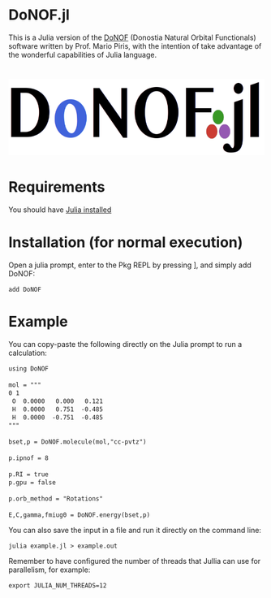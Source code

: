 # DoNOF.jl

This is a Julia version of the [DoNOF](https://github.com/DoNOF/DoNOFsw/) (Donostia Natural Orbital Functionals) software written by Prof. Mario Piris, with the intention of take advantage of the wonderful capabilities of Julia language.

# <img src="https://github.com/felipelewyee/DoNOF.jl/blob/master/DoNOFjl.png" height=150>

# Requirements

You should have [Julia installed](https://julialang.org/downloads)

# Installation (for normal execution)

Open a julia prompt, enter to the Pkg REPL by pressing ], and simply add DoNOF:
~~~
add DoNOF
~~~

# Example

You can copy-paste the following directly on the Julia prompt to run a calculation:
~~~
using DoNOF

mol = """
0 1
 O  0.0000   0.000   0.121
 H  0.0000   0.751  -0.485
 H  0.0000  -0.751  -0.485
"""

bset,p = DoNOF.molecule(mol,"cc-pvtz")

p.ipnof = 8

p.RI = true
p.gpu = false

p.orb_method = "Rotations"

E,C,gamma,fmiug0 = DoNOF.energy(bset,p)
~~~

You can also save the input in a file and run it directly on the command line:
~~~
julia example.jl > example.out
~~~

Remember to have configured the number of threads that Jullia can use for parallelism, for example:
~~~
export JULIA_NUM_THREADS=12
~~~
